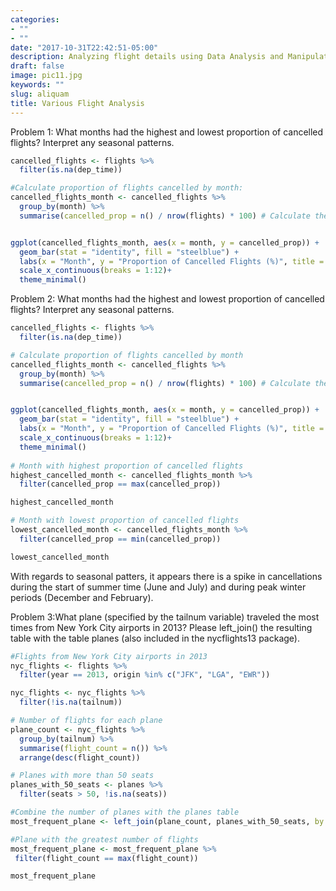 ```yaml
---
categories:
- ""
- ""
date: "2017-10-31T22:42:51-05:00"
description: Analyzing flight details using Data Analysis and Manipulation
draft: false
image: pic11.jpg
keywords: ""
slug: aliquam
title: Various Flight Analysis
---
```


Problem 1: What months had the highest and lowest proportion of cancelled flights? Interpret any seasonal patterns.

``` r
cancelled_flights <- flights %>%
  filter(is.na(dep_time))

#Calculate proportion of flights cancelled by month:
cancelled_flights_month <- cancelled_flights %>%
  group_by(month) %>%
  summarise(cancelled_prop = n() / nrow(flights) * 100) # Calculate the ratio of cancelled flights to the total number of flights and multiply by 100 to get percentages


ggplot(cancelled_flights_month, aes(x = month, y = cancelled_prop)) +
  geom_bar(stat = "identity", fill = "steelblue") +
  labs(x = "Month", y = "Proportion of Cancelled Flights (%)", title = "Proportion of Flights Cancelled by Month") +
  scale_x_continuous(breaks = 1:12)+
  theme_minimal()
```

Problem 2: What months had the highest and lowest proportion of cancelled flights? Interpret any seasonal patterns.

``` r
cancelled_flights <- flights %>%
  filter(is.na(dep_time))

# Calculate proportion of flights cancelled by month
cancelled_flights_month <- cancelled_flights %>%
  group_by(month) %>%
  summarise(cancelled_prop = n() / nrow(flights) * 100) # Calculate the ratio of cancelled flights to the total number of flights and multiply by 100 to get percentages


ggplot(cancelled_flights_month, aes(x = month, y = cancelled_prop)) +
  geom_bar(stat = "identity", fill = "steelblue") +
  labs(x = "Month", y = "Proportion of Cancelled Flights (%)", title = "Proportion of Flights Cancelled by Month") +
  scale_x_continuous(breaks = 1:12)+
  theme_minimal()
  
# Month with highest proportion of cancelled flights
highest_cancelled_month <- cancelled_flights_month %>%
  filter(cancelled_prop == max(cancelled_prop))

highest_cancelled_month

# Month with lowest proportion of cancelled flights
lowest_cancelled_month <- cancelled_flights_month %>%
  filter(cancelled_prop == min(cancelled_prop))

lowest_cancelled_month
```

With regards to seasonal patters, it appears there is a spike in cancellations during the start of summer time (June and July) and during peak winter periods (December and February).

Problem 3:What plane (specified by the tailnum variable) traveled the most times from New York City airports in 2013? Please left_join() the resulting table with the table planes (also included in the nycflights13 package).

``` r
#Flights from New York City airports in 2013
nyc_flights <- flights %>%
  filter(year == 2013, origin %in% c("JFK", "LGA", "EWR"))

nyc_flights <- nyc_flights %>%
  filter(!is.na(tailnum))

# Number of flights for each plane
plane_count <- nyc_flights %>%
  group_by(tailnum) %>%
  summarise(flight_count = n()) %>%
  arrange(desc(flight_count))

# Planes with more than 50 seats
planes_with_50_seats <- planes %>%
  filter(seats > 50, !is.na(seats))

#Combine the number of planes with the planes table
most_frequent_plane <- left_join(plane_count, planes_with_50_seats, by = "tailnum")

#Plane with the greatest number of flights
most_frequent_plane <- most_frequent_plane %>%
 filter(flight_count == max(flight_count))

most_frequent_plane
```
